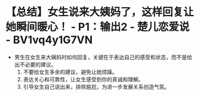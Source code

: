 # 【总结】女生说来大姨妈了，这样回复让她瞬间暖心！ - P1：输出2 - 楚儿恋爱说 - BV1vq4y1G7VN

-   男生在女生来大姨妈时如何回复，关键在于表达自己的感受和状态，而不是给出不必要的建议。
    1.  不要给女生多余的建议，避免让她烦躁。
    2.  表达关心和可靠性，让女生感受到你的真诚和理解。
    3.  引导女生自己说出来，排除尴尬，为进一步发展关系创造气氛。